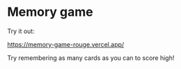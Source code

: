 # Memory game

Try it out:

https://memory-game-rouge.vercel.app/

Try remembering as many cards as you can to score high!
